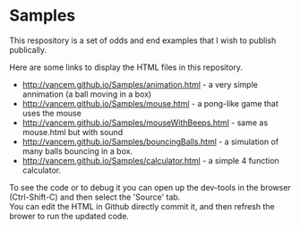 # Samples

This respository is a set of odds and end examples that I wish to publish publically.

Here are some links to display the HTML files in this repository.  

  * http://vancem.github.io/Samples/animation.html - a very simple annimation (a ball moving in a box)
  * http://vancem.github.io/Samples/mouse.html - a pong-like game that uses the mouse
  * http://vancem.github.io/Samples/mouseWithBeeps.html - same as mouse.html but with sound
  * http://vancem.github.io/Samples/bouncingBalls.html - a simulation of many balls bouncing in a box.  
  * http://vancem.github.io/Samples/calculator.html - a simple 4 function calculator.  

To see the code or to debug it you can open up the dev-tools in the browser (Ctrl-Shift-C) and then select the 'Source' tab.   
You can edit the HTML in Github directly commit it, and then refresh the brower to run the updated code.  
